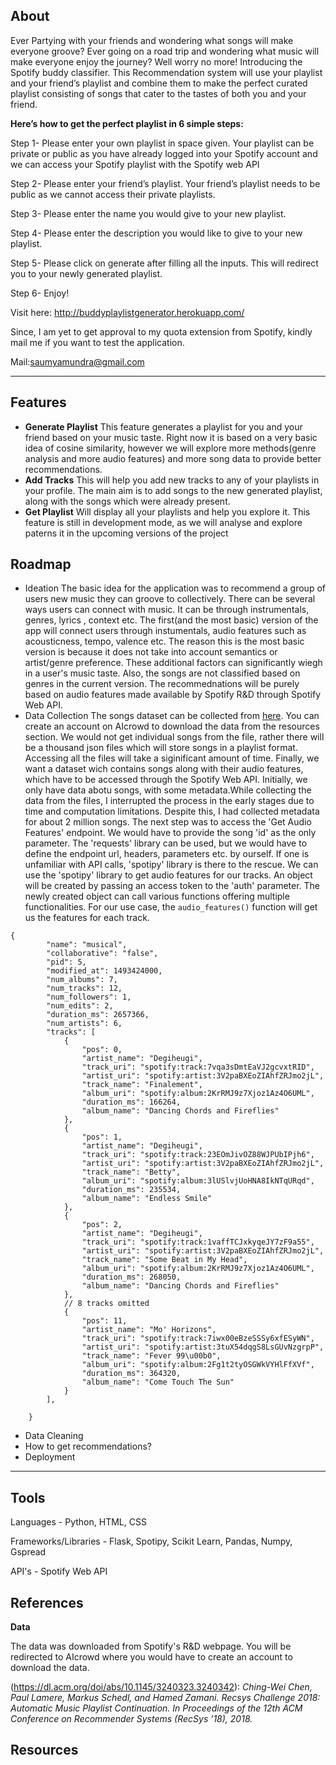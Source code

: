 ## About

Ever Partying with your friends and wondering what songs will make everyone groove? Ever going on a road trip and wondering what music will make everyone enjoy the journey?
Well worry no more!
Introducing the Spotify buddy classifier.
This Recommendation system will use your playlist and your friend’s playlist and combine them to make the perfect curated playlist consisting of songs that cater to the tastes of both you and your friend.

**Here’s how to get the perfect playlist in 6 simple steps:**

Step 1- Please enter your own playlist in space given. Your playlist can be private or public as you have already logged into your Spotify account and we can access your Spotify playlist with the Spotify web API

Step 2- Please enter your friend’s playlist. Your friend’s playlist needs to be public as we cannot access their private playlists.

Step 3- Please enter the name you would give to your new playlist.

Step 4- Please enter the description you would like to give to your new playlist.

Step 5- Please click on generate after filling all the inputs. This will redirect you to your newly generated playlist.

Step 6- Enjoy!


Visit here: http://buddyplaylistgenerator.herokuapp.com/

Since, I am yet to get approval to my quota extension from Spotify, kindly mail me if you want to test the application.

Mail:saumyamundra@gmail.com

---

## Features

* **Generate Playlist**
  This feature generates a playlist for you and your friend based on your music taste. Right now it is based on a very basic idea of cosine similarity, however we will explore more methods(genre analysis and more audio features) and more song data to provide better recommendations.
* **Add Tracks**
  This will help you add new tracks to any of your playlists in your profile. The main aim is to add songs to the new generated playlist, along with the songs which were already present.
* **Get Playlist**
  Will display all your playlists and help you explore it. This feature is still in development mode, as we will analyse and explore paterns it in the upcoming versions of the project


## Roadmap

* Ideation
  The basic idea for the application was to recommend a group of users new music they can groove to collectively. There can be several ways users can connect with music. It can be through instrumentals, genres, lyrics , context etc. The first(and the most basic) version of the app will connect users through instumentals, audio features such as acousticness, tempo, valence etc. The reason this is the most basic version is because it does not take into account semantics or artist/genre preference. These additional factors can significantly wiegh in a user's music taste. Also, the songs are not classified based on genres in the current version. The recommednations will be purely based on audio features made available by Spotify R&D through Spotify Web API.
* Data Collection
  The songs dataset can be collected from [here](https://www.aicrowd.com/challenges/spotify-million-playlist-dataset-challenge). You can create an account on AIcrowd to download the data from the resources section. We would not get individual songs from the file, rather there will be a thousand json files which will store songs in a playlist format.
  Accessing all the files will take a siginificant amount of time. Finally, we want a dataset wich contains songs along with their audio features, which have to be accessed through the Spotify Web API. Initially, we only have data abotu songs, with some metadata.While collecting the data from the files, I interrupted the process in the early stages due to time and computation limitations. Despite this, I had  collected metadata for about 2 million songs. The next step was to access the 'Get Audio Features' endpoint. We would have to provide  the song 'id' as the only parameter. The 'requests' library can be used, but we would have to define the endpoint url,  headers, parameters etc. by ourself. If one is unfamiliar with API calls, 'spotipy' library is there to the rescue. We can use the 'spotipy' library to get audio features for our tracks. An object will be created by passing an access token to the 'auth' parameter. The newly created object  can call various functions offering multiple functionalities. For our use case, the `audio_features()` function will get us the features for each track. 

```
{
        "name": "musical",
        "collaborative": "false",
        "pid": 5,
        "modified_at": 1493424000,
        "num_albums": 7,
        "num_tracks": 12,
        "num_followers": 1,
        "num_edits": 2,
        "duration_ms": 2657366,
        "num_artists": 6,
        "tracks": [
            {
                "pos": 0,
                "artist_name": "Degiheugi",
                "track_uri": "spotify:track:7vqa3sDmtEaVJ2gcvxtRID",
                "artist_uri": "spotify:artist:3V2paBXEoZIAhfZRJmo2jL",
                "track_name": "Finalement",
                "album_uri": "spotify:album:2KrRMJ9z7Xjoz1Az4O6UML",
                "duration_ms": 166264,
                "album_name": "Dancing Chords and Fireflies"
            },
            {
                "pos": 1,
                "artist_name": "Degiheugi",
                "track_uri": "spotify:track:23EOmJivOZ88WJPUbIPjh6",
                "artist_uri": "spotify:artist:3V2paBXEoZIAhfZRJmo2jL",
                "track_name": "Betty",
                "album_uri": "spotify:album:3lUSlvjUoHNA8IkNTqURqd",
                "duration_ms": 235534,
                "album_name": "Endless Smile"
            },
            {
                "pos": 2,
                "artist_name": "Degiheugi",
                "track_uri": "spotify:track:1vaffTCJxkyqeJY7zF9a55",
                "artist_uri": "spotify:artist:3V2paBXEoZIAhfZRJmo2jL",
                "track_name": "Some Beat in My Head",
                "album_uri": "spotify:album:2KrRMJ9z7Xjoz1Az4O6UML",
                "duration_ms": 268050,
                "album_name": "Dancing Chords and Fireflies"
            },
            // 8 tracks omitted
            {
                "pos": 11,
                "artist_name": "Mo' Horizons",
                "track_uri": "spotify:track:7iwx00eBzeSSSy6xfESyWN",
                "artist_uri": "spotify:artist:3tuX54dqgS8LsGUvNzgrpP",
                "track_name": "Fever 99\u00b0",
                "album_uri": "spotify:album:2Fg1t2tyOSGWkVYHlFfXVf",
                "duration_ms": 364320,
                "album_name": "Come Touch The Sun"
            }
        ],

    }
```



* Data Cleaning
* How to get recommendations?
* Deployment

---

## Tools 

Languages - Python, HTML, CSS

Frameworks/Libraries - Flask, Spotipy, Scikit Learn, Pandas, Numpy, Gspread

API's - Spotify Web API

## References

**Data** 

The data was downloaded from Spotify's R&D webpage. You will be redirected to AIcrowd where you would have to create an account to download the data.

(https://dl.acm.org/doi/abs/10.1145/3240323.3240342):
*Ching-Wei Chen, Paul Lamere, Markus Schedl, and Hamed Zamani. Recsys Challenge 2018: Automatic Music Playlist Continuation. In Proceedings of the 12th ACM Conference on Recommender Systems (RecSys ’18), 2018.*

## Resources
